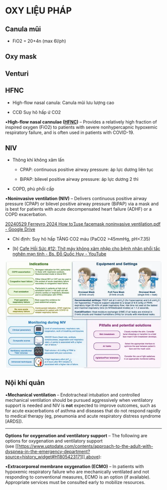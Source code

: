 # OXY LIỆU PHÁP
  

  
## Canula mũi
  
- FiO2 = 20+4n (max 6l/ph)
  
## Oxy mask
  

  
## Venturi
  

  
## HFNC
  
- High-flow nasal canula: Canula mũi lưu lượng cao
  
- CCĐ Suy hô hấp ứ CO2
  

  
•**High-flow nasal cannulae ([HFNC](../HFNC.md))** – Provides a relatively high fraction of inspired oxygen (FiO2) to patients with severe nonhypercapnic hypoxemic respiratory failure, and is often used in patients with COVID-19.
  

  
## NIV
  
- Thông khí không xâm lấn
  
	- CPAP: continuous positive airway pressure: áp lực dương liên tục
  
	- BiPAP: bilevel positive airway pressure: áp lực dương 2 thì
  
- COPD, phù phổi cấp
  

  
•**Noninvasive ventilation (NIV)** – Delivers continuous positive airway pressure (CPAP) or bilevel positive airway pressure (BiPAP) via a mask and is best for patients with acute decompensated heart failure (ADHF) or a COPD exacerbation.
  

  
[20240529 Ferreyro 2024 How touse facemask noninvasive ventilation.pdf - Google Drive](https://drive.google.com/file/d/10Dqz27_iNDiNnSg82oEgYaq118uHKE4b/view)
  
- Chỉ định: Suy hô hấp TĂNG CO2 máu (PaCO2 >45mmHg, pH<7.35)
  
- [b] [Cafe Hồi Sức #12: Thở máy không xâm nhập cho bệnh nhân phổi tắc nghẽn mạn tính - Bs. Đỗ Quốc Huy - YouTube](https://www.youtube.com/watch?v=fLYnMe-rF0E)
  

  

  
![Oxy liệu pháp-20240601193521895.webp](../200%20FILES/201%20Image/Oxy%20li%E1%BB%87u%20ph%C3%A1p-20240601193521895.webp)
  

  
## Nội khí quản
  

  

  
•**Mechanical ventilation** – Endotracheal intubation and controlled mechanical ventilation should be pursued aggressively when ventilatory support is needed and NIV is **not** expected to improve outcomes, such as for acute exacerbations of asthma and diseases that do not respond rapidly to medical therapy (eg, pneumonia and acute respiratory distress syndrome [ARDS]).
  

  

  
---
  
**Options for oxygenation and ventilatory support** – The following are options for oxygenation and ventilatory support (see [[https://www.uptodate.com/contents/approach-to-the-adult-with-dyspnea-in-the-emergency-department?source=history_widget#H1805423171]] above):
  

  

  

  
•**Extracorporeal membrane oxygenation (ECMO)** – In patients with hypoxemic respiratory failure who are mechanically ventilated and not responding to conventional measures, ECMO is an option (if available). Appropriate services must be consulted early to mobilize resources.